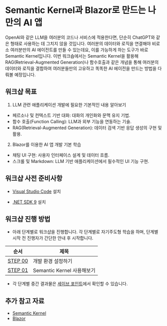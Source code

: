 # Semantic Kernel과 Blazor로 만드는 나만의 AI 앱

OpenAI와 같은 LLM을 여러분의 코드나 서비스에 적용한다면, 단순히 ChatGPT와 같은 형태로 사용하는 데 그치지 않을 것입니다. 여러분의 데이터와 로직을 연결해야 비로소 여러분만의 AI 에이전트를 만들 수 있는데요, 이를 가능하게 하는 도구가 바로 Semantic Kernel입니다. 이번 워크숍에서는 Semantic Kernel을 활용해 RAG(Retrieval-Augmented Generation)나 함수호출과 같은 개념을 통해 여러분의 데이터와 로직을 결합하여 여러분들만의 고유하고 똑똑한 AI 에이전을 만드는 방법을 다뤄볼 예정입니다.

## 워크샵 목표

1. LLM 관련 애플리케이션 개발에 필요한 기본적인 내용 알아보기
  - 페르소나 및 컨텍스트 기반 대화: 대화의 개인화와 문맥 유지 기법.
  - 함수 호출(Function Calling): LLM과 외부 기능을 연동하는 기술.
  - RAG(Retrieval-Augmented Generation): 데이터 검색 기반 응답 생성의 구현 및 활용.

2. Blazor를 이용한 AI 앱 개발 기본 학습
  - 채팅 UI 구현: 사용자 인터페이스 설계 및 데이터 흐름.
  - 스크롤 및 Markdown: LLM 기반 애플리케이션에서 필수적인 UI 기능 구현.

## 워크샵 사전 준비사항

- [Visual Studio Code](https://code.visualstudio.com) 설치

- [.NET SDK 9](https://dotnet.microsoft.com/ko-kr/download/dotnet/9.0) 설치

## 워크샵 진행 방법

- 아래 단계별로 워크샵을 진행합니다. 각 단계별로 자기주도형 학습을 하며, 단계별 시작 전 진행자가 간단한 안내 후 시작합니다.

|순서|제목|
|---|---|
|[STEP 00](./docs/step-00.md)|개발 환경 설정하기|
|[STEP 01](./docs/step-01.md)|Semantic Kernel 사용해보기|

- 각 단계별 중간 결과물은 [세이브 포인트](./save-points)에서 확인할 수 있습니다.

## 추가 참고 자료

- [Semantic Kernel](https://learn.microsoft.com/en-us/semantic-kernel/overview/)
- [Blazor](https://dotnet.microsoft.com/en-us/apps/aspnet/web-apps/blazor)

